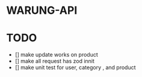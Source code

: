 # WARUNG-API

# TODO

- [] make update works on product
- [] make all request has zod innit
- [] make unit test for user, category , and product
